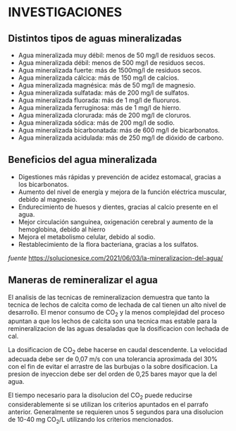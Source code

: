 # INVESTIGACIONES

## Distintos tipos de aguas mineralizadas

*    Agua mineralizada muy débil: menos de 50 mg/l de residuos secos.
*    Agua mineralizada débil: menos de 500 mg/l de residuos secos.
*    Agua mineralizada fuerte: más de 1500mg/l de residuos secos.
*    Agua mineralizada cálcica: más de 150 mg/l de calcios.
*    Agua mineralizada magnésica: más de 50 mg/l de magnesio.
*    Agua mineralizada sulfatada: más de 200 mg/l de sulfatos.
*    Agua mineralizada fluorada: más de 1 mg/l de fluoruros.
*    Agua mineralizada ferruginosa: más de 1 mg/l de hierro.
*    Agua mineralizada clorurada: más de 200 mg/l de cloruros.
*    Agua mineralizada sódica: más de 200 mg/l de sodio.
*    Agua mineralizada bicarbonatada: más de 600 mg/l de bicarbonatos.
*    Agua mineralizada acidulada: más de 250 mg/l de dióxido de carbono.

## Beneficios del agua mineralizada


*    Digestiones más rápidas y prevención de acidez estomacal, gracias a los bicarbonatos.
*    Aumento del nivel de energía y mejora de la función eléctrica muscular, debido al magnesio.
*    Endurecimiento de huesos y dientes, gracias al calcio presente en el agua.
*    Mejor circulación sanguínea, oxigenación cerebral y aumento de la hemoglobina, debido al hierro
*    Mejora el metabolismo celular, debido al sodio.
*    Restablecimiento de la flora bacteriana, gracias a los sulfatos.

_fuente_ https://solucionesice.com/2021/06/03/la-mineralizacion-del-agua/

## Maneras de remineralizar el agua

El analisis de las tecnicas de remineralizacion demuestra que tanto la tecnica de lechos de calcita como de lechada de cal tienen un alto nivel de desarrollo. El menor consumo de CO<sub>2</sub> y la menos complejidad del proceso apuntan a que los lechos de calcita son una tecnica mas estable para la remineralizacion de las aguas desaladas que la dosificacion con lechada de cal. 

La dosificacion de CO<sub>2</sub> debe hacerse en caudal descendente. La velocidad adecuada debe ser de 0,07 m/s con una tolerancia aproximada del 30% con el fin de evitar el arrastre de las burbujas o la sobre dosificacion. La presion de inyeccion debe ser del orden de 0,25 bares mayor que la del agua.

El tiempo necesario para la disolucion del CO<sub>2</sub> puede reducirse considerablemente si se utilizan los criterios apuntados en el parrafo anterior. Generalmente se requieren unos 5 segundos para una disolucion de 10-40 mg CO<sub>2</sub>/L utilizando los criterios mencionados.





